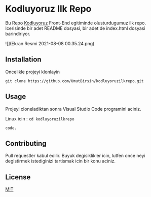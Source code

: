 # Kodluyoruz Ilk Repo
Bu Repo [Kodluyoruz](https://www.kodluyoruz.org/) Front-End egitiminde olusturdugumuz ilk repo. Icerisinde bir adet README dosyasi, bir adet de index.html dosyasi barindiriyor.

![](Ekran Resmi 2021-08-08 00.35.24.png)


## Installation
Oncelikle projeyi klonlayin

`git clone https://github.com/UmutBirsin/kodluyoruzilkrepo.git` 

## Usage
Projeyi cloneladiktan sonra Visual Studio Code programini aciniz.

Linux icin :
```cd kodluyoruzilkrepo```

```code.```

## Contributing
Pull requestler kabul edilir. Buyuk degisiklikler icin, lutfen once neyi degistirmek istediginizi tartismak icin bir konu aciniz.

## License
[MIT](https://choosealicense.com/licenses/mit/) 
